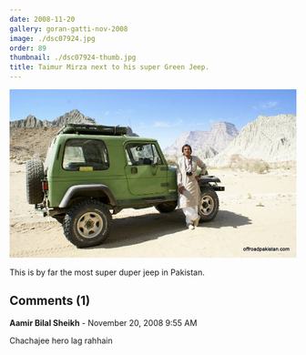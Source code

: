 ```yaml
---
date: 2008-11-20
gallery: goran-gatti-nov-2008
image: ./dsc07924.jpg
order: 89
thumbnail: ./dsc07924-thumb.jpg
title: Taimur Mirza next to his super Green Jeep.
---
```


![Taimur Mirza next to his super Green Jeep.](./dsc07924.jpg)

This is by far the most super duper jeep in Pakistan.

<div id="comments">

## Comments (1)

<div id="comment">

**Aamir Bilal Sheikh** - November 20, 2008  9:55 AM

Chachajee hero lag rahhain

</div>

</div>